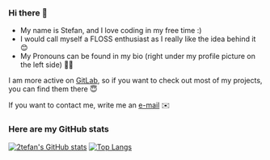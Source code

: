 ### Hi there 👋

- My name is Stefan, and I love coding in my free time :)
- I would call myself a FLOSS enthusiast as I really like the idea behind it :blush:
- My Pronouns can be found in my bio (right under my profile picture on the left side) 🏳️‍🌈

I am more active on [GitLab](https://gitlab.com/2tefan), so if you want to check out most of my projects, you can find them there 😇

If you want to contact me, write me an [e-mail](mailto:2tefan@tuta.io) :envelope:

### Here are my GitHub stats

[![2tefan's GitHub stats](https://github-readme-stats.vercel.app/api?username=2tefan&count_private=true&show_icons=true&hide_rank=true&include_all_commits=true&line_height=24&theme=tokyonight)](https://github.com/anuraghazra/github-readme-stats)
[![Top Langs](https://github-readme-stats.vercel.app/api/top-langs/?username=2tefan&langs_count=8&layout=compact&theme=tokyonight)](https://github.com/anuraghazra/github-readme-stats)
